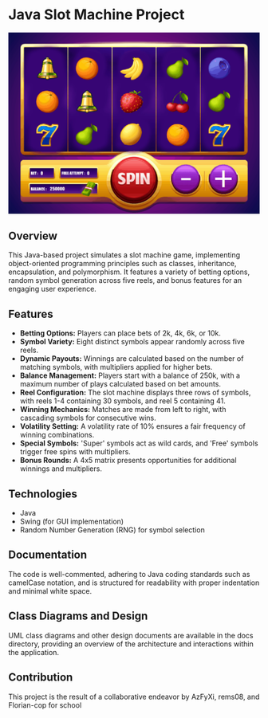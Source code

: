 # Java Slot Machine Project

![Alt text](SlotMachine.gif?raw=true "SlotMachine UI")

## Overview
This Java-based project simulates a slot machine game, implementing object-oriented programming principles such as classes, inheritance, encapsulation, and polymorphism. It features a variety of betting options, random symbol generation across five reels, and bonus features for an engaging user experience.

## Features
- **Betting Options:** Players can place bets of 2k, 4k, 6k, or 10k.
- **Symbol Variety:** Eight distinct symbols appear randomly across five reels.
- **Dynamic Payouts:** Winnings are calculated based on the number of matching symbols, with multipliers applied for higher bets.
- **Balance Management:** Players start with a balance of 250k, with a maximum number of plays calculated based on bet amounts.
- **Reel Configuration:** The slot machine displays three rows of symbols, with reels 1-4 containing 30 symbols, and reel 5 containing 41.
- **Winning Mechanics:** Matches are made from left to right, with cascading symbols for consecutive wins.
- **Volatility Setting:** A volatility rate of 10% ensures a fair frequency of winning combinations.
- **Special Symbols:** 'Super' symbols act as wild cards, and 'Free' symbols trigger free spins with multipliers.
- **Bonus Rounds:** A 4x5 matrix presents opportunities for additional winnings and multipliers.

## Technologies
- Java
- Swing (for GUI implementation)
- Random Number Generation (RNG) for symbol selection

## Documentation
The code is well-commented, adhering to Java coding standards such as camelCase notation, and is structured for readability with proper indentation and minimal white space.

## Class Diagrams and Design
UML class diagrams and other design documents are available in the docs directory, providing an overview of the architecture and interactions within the application.

## Contribution
This project is the result of a collaborative endeavor by AzFyXi, rems08, and Florian-cop for school
